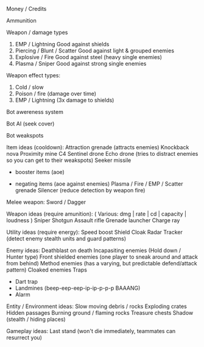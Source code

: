 Money / Credits

Ammunition

Weapon / damage types
1. EMP / Lightning
   Good against shields
2. Piercing / Blunt / Scatter
   Good against light & grouped enemies
3. Explosive / Fire
   Good against steel (heavy single enemies)
4. Plasma / Sniper
   Good against strong single enemies

Weapon effect types:
1. Cold / slow
2. Poison / fire (damage over time)
3. EMP / Lightning (3x damage to shields)

Bot awereness system

Bot AI (seek cover)

Bot weakspots



Item ideas (cooldown):
Attraction grenade (attracts enemies)
Knockback nova
Proximity mine
C4
Sentinel drone
Echo drone (tries to distract enemies so you can get to their weakspots)
Seeker missile
+ booster items (aoe)
- negating items (aoe against enemies)
Plasma / Fire / EMP / Scatter grenade
Silencer (reduce detection by weapon fire)

Melee weapon:
Sword / Dagger

Weapon ideas (require amunition):
( Various: dmg | rate | cd | capacity | loudness )
Sniper
Shotgun
Assault rifle
Grenade launcher
Charge ray

Utility ideas (require energy):
Speed boost
Shield
Cloak
Radar
Tracker (detect enemy stealth units and guard patterns)

Enemy ideas:
Deathblast on death
Incapasiting enemies (Hold down / Hunter type)
Front shielded enemies (one player to sneak around and attack from behind)
Method enemies (has a varying, but predictable defend/attack pattern)
Cloaked enemies
Traps
  * Dart trap
  * Landmines (beep-eep-eep-ip-ip-p-p-p BAAANG)
  * Alarm

Entity / Environment ideas:
Slow moving debris / rocks
Exploding crates
Hidden passages
Burning ground / flaming rocks
Treasure chests
Shadow (stealth / hiding places)

Gameplay ideas:
Last stand (won't die immediately, teammates can resurrect you)

